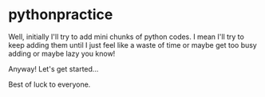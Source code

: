 # pythonpractice

Well, initially I'll try to add mini chunks of python codes. I mean I'll try to keep adding them until I just feel like a waste of time or maybe get too busy adding or maybe lazy you know!

Anyway! Let's get started...

Best of luck to everyone.
